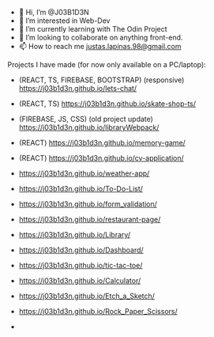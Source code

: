 - 👋 Hi, I’m @J03B1D3N
- 👀 I’m interested in Web-Dev
- 🌱 I’m currently learning with The Odin Project
- 💞️ I’m looking to collaborate on anything front-end.
- 📫 How to reach me justas.lapinas.98@gmail.com

Projects I have made (for now only available on a PC/laptop):

- (REACT, TS, FIREBASE, BOOTSTRAP) (responsive) https://j03b1d3n.github.io/lets-chat/
- (REACT, TS) https://j03b1d3n.github.io/skate-shop-ts/
- (FIREBASE, JS, CSS) (old project update) https://j03b1d3n.github.io/libraryWebpack/

- (REACT) https://j03b1d3n.github.io/memory-game/
- (REACT) https://j03b1d3n.github.io/cv-application/
- https://j03b1d3n.github.io/weather-app/

- https://j03b1d3n.github.io/To-Do-List/
- https://j03b1d3n.github.io/form_validation/
- https://j03b1d3n.github.io/restaurant-page/

- https://j03b1d3n.github.io/Library/
- https://j03b1d3n.github.io/Dashboard/
- https://j03b1d3n.github.io/tic-tac-toe/

- https://j03b1d3n.github.io/Calculator/
- https://j03b1d3n.github.io/Etch_a_Sketch/
- https://j03b1d3n.github.io/Rock_Paper_Scissors/
- 
<!---
J03B1D3N/J03B1D3N is a ✨ special ✨ repository because its `README.md` (this file) appears on your GitHub profile.
You can click the Preview link to take a look at your changes.
--->
